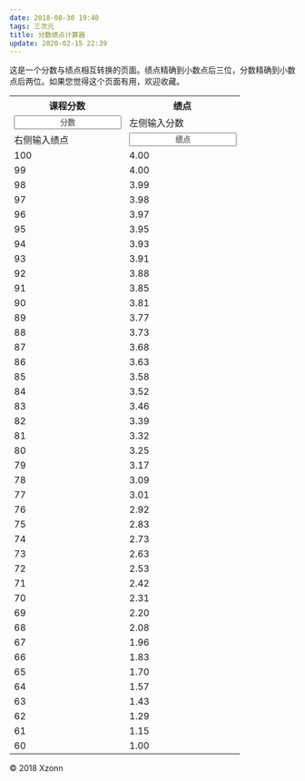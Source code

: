 ```yaml
---
date: 2018-08-30 19:40
tags: 三次元
title: 分数绩点计算器
update: 2020-02-15 22:39
---
```

<style>
    input {
        width: calc(100% + 2px);
        height: 1.8em;
        text-align: center;
        font-weight: bold;
    }
</style>

这是一个分数与绩点相互转换的页面。绩点精确到小数点后三位，分数精确到小数点后两位。如果您觉得这个页面有用，欢迎收藏。

<table class="table">
    <tr>
        <th>课程分数</th>
        <th>绩点</th>
    </tr>
    <tr>
        <td>
            <input type="text" class="form-control" onkeyup="_实时绩点.innerHTML=_分2绩(this.value)" placeholder="分数">
        </td>
        <td id="_实时绩点">左侧输入分数</td>
    </tr>
    <tr>
        <td id="_实时分数">右侧输入绩点</td>
        <td>
            <input type="text" class="form-control" onkeyup="_实时分数.innerHTML=_绩2分(this.value)" placeholder="绩点">
        </td>
    </tr>
    <tr>
        <td>100</td>
        <td>4.00</td>
    </tr>
    <tr>
        <td>99</td>
        <td>4.00</td>
    </tr>
    <tr>
        <td>98</td>
        <td>3.99</td>
    </tr>
    <tr>
        <td>97</td>
        <td>3.98</td>
    </tr>
    <tr>
        <td>96</td>
        <td>3.97</td>
    </tr>
    <tr>
        <td>95</td>
        <td>3.95</td>
    </tr>
    <tr>
        <td>94</td>
        <td>3.93</td>
    </tr>
    <tr>
        <td>93</td>
        <td>3.91</td>
    </tr>
    <tr>
        <td>92</td>
        <td>3.88</td>
    </tr>
    <tr>
        <td>91</td>
        <td>3.85</td>
    </tr>
    <tr>
        <td>90</td>
        <td>3.81</td>
    </tr>
    <tr>
        <td>89</td>
        <td>3.77</td>
    </tr>
    <tr>
        <td>88</td>
        <td>3.73</td>
    </tr>
    <tr>
        <td>87</td>
        <td>3.68</td>
    </tr>
    <tr>
        <td>86</td>
        <td>3.63</td>
    </tr>
    <tr>
        <td>85</td>
        <td>3.58</td>
    </tr>
    <tr>
        <td>84</td>
        <td>3.52</td>
    </tr>
    <tr>
        <td>83</td>
        <td>3.46</td>
    </tr>
    <tr>
        <td>82</td>
        <td>3.39</td>
    </tr>
    <tr>
        <td>81</td>
        <td>3.32</td>
    </tr>
    <tr>
        <td>80</td>
        <td>3.25</td>
    </tr>
    <tr>
        <td>79</td>
        <td>3.17</td>
    </tr>
    <tr>
        <td>78</td>
        <td>3.09</td>
    </tr>
    <tr>
        <td>77</td>
        <td>3.01</td>
    </tr>
    <tr>
        <td>76</td>
        <td>2.92</td>
    </tr>
    <tr>
        <td>75</td>
        <td>2.83</td>
    </tr>
    <tr>
        <td>74</td>
        <td>2.73</td>
    </tr>
    <tr>
        <td>73</td>
        <td>2.63</td>
    </tr>
    <tr>
        <td>72</td>
        <td>2.53</td>
    </tr>
    <tr>
        <td>71</td>
        <td>2.42</td>
    </tr>
    <tr>
        <td>70</td>
        <td>2.31</td>
    </tr>
    <tr>
        <td>69</td>
        <td>2.20</td>
    </tr>
    <tr>
        <td>68</td>
        <td>2.08</td>
    </tr>
    <tr>
        <td>67</td>
        <td>1.96</td>
    </tr>
    <tr>
        <td>66</td>
        <td>1.83</td>
    </tr>
    <tr>
        <td>65</td>
        <td>1.70</td>
    </tr>
    <tr>
        <td>64</td>
        <td>1.57</td>
    </tr>
    <tr>
        <td>63</td>
        <td>1.43</td>
    </tr>
    <tr>
        <td>62</td>
        <td>1.29</td>
    </tr>
    <tr>
        <td>61</td>
        <td>1.15</td>
    </tr>
    <tr>
        <td style="border-bottom-left-radius: 8px;">60</td>
        <td style="border-bottom-right-radius: 8px;">1.00</td>
    </tr>
</table>
<div>&copy; 2018 Xzonn</div>
<script>
    function _分2绩(x) {
        if (isNaN(x) || (x < 0) || (x > 100)) {
            return "出现错误";
        }
        if (x < 60) {
            return "0.000";
        }
        return (4 - 3 * (100 - x) * (100 - x) / 1600).toFixed(3);
    }

    function _绩2分(x) {
        if (!x) {
            return "[0,60)";
        }
        if (isNaN(x) || (x < 1) || (x > 4)) {
            return "出现错误";
        }
        return (100 - Math.sqrt(1600 * (4 - x) / 3)).toFixed(2);
    }
</script>